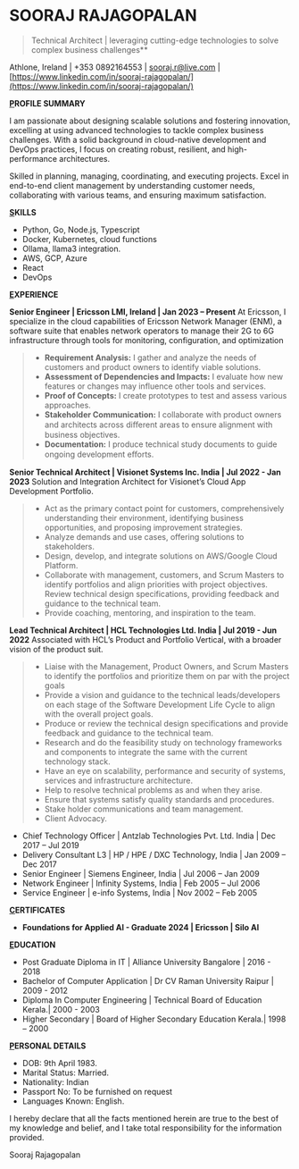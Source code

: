 # SOORAJ RAJAGOPALAN

>Technical Architect | leveraging cutting-edge technologies to solve complex business challenges**

Athlone, Ireland | +353 0892164553 | [sooraj.r@live.com](mailto:sooraj.r@live.com) | [https://www.linkedin.com/in/sooraj-rajagopalan/](https://www.linkedin.com/in/sooraj-rajagopalan/)

**<u>P</u>ROFILE SUMMARY**

I am passionate about designing scalable solutions and fostering innovation, excelling at using advanced technologies to tackle complex business challenges. With a solid background in cloud-native development and DevOps practices, I focus on creating robust, resilient, and high-performance architectures.

Skilled in planning, managing, coordinating, and executing projects. Excel in end-to-end client management by understanding customer needs, collaborating with various teams, and ensuring maximum satisfaction.

**<u>S</u>KILLS**

- Python, Go, Node.js, Typescript
- Docker, Kubernetes, cloud functions
- Ollama, llama3 integration.
- AWS, GCP, Azure
- React
- DevOps

**<u>E</u>XPERIENCE**

**Senior Engineer | Ericsson LMI, Ireland | Jan 2023 – Present**
At Ericsson, I specialize in the cloud capabilities of Ericsson Network Manager (ENM), a software suite that enables network operators to manage their 2G to 6G infrastructure through tools for monitoring, configuration, and optimization
>
>- **Requirement Analysis:** I gather and analyze the needs of customers and product owners to identify viable solutions.
>- **Assessment of Dependencies and Impacts:** I evaluate how new features or changes may influence other tools and services.
>- **Proof of Concepts:** I create prototypes to test and assess various approaches.
>- **Stakeholder Communication:** I collaborate with product owners and architects across diﬀerent areas to ensure alignment with business objectives.
>- **Documentation:** I produce technical study documents to guide ongoing development eﬀorts.

**Senior Technical Architect | Visionet Systems Inc. India | Jul 2022 - Jan 2023**
Solution and Integration Architect for Visionet’s Cloud App Development Portfolio.

> - Act as the primary contact point for customers, comprehensively understanding their environment, identifying business opportunities, and proposing improvement strategies.
> - Analyze demands and use cases, offering solutions to stakeholders.
> - Design, develop, and integrate solutions on AWS/Google Cloud Platform.
> - Collaborate with management, customers, and Scrum Masters to identify portfolios and align priorities with project objectives.
> Review technical design specifications, providing feedback and guidance to the technical team.
> - Provide coaching, mentoring, and inspiration to the team.

**Lead Technical Architect | HCL Technologies Ltd. India | Jul 2019 - Jun 2022**
Associated with HCL’s Product and Portfolio Vertical, with a broader vision of the product suit.

>- Liaise with the Management, Product Owners, and Scrum Masters to identify the portfolios and prioritize them on par with the project goals
> - Provide a vision and guidance to the technical leads/developers on each stage of the Software Development Life Cycle to align with the overall project goals.
> - Produce or review the technical design specifications and provide feedback and guidance to the technical team.
> - Research and do the feasibility study on technology frameworks and components to integrate the same with the current technology stack.
> - Have an eye on scalability, performance and security of systems, services and infrastructure architecture.
> - Help to resolve technical problems as and when they arise.
> - Ensure that systems satisfy quality standards and procedures.
> - Stake holder communications and team management.
> - Client Advocacy.

- Chief Technology Officer | Antzlab Technologies Pvt. Ltd. India | Dec 2017 – Jul 2019
- Delivery Consultant L3 | HP / HPE / DXC Technology, India | Jan 2009 – Dec 2017
- Senior Engineer | Siemens Engineer, India | Jul 2006 – Jan 2009
- Network Engineer | Infinity Systems, India | Feb 2005 – Jul 2006
- Service Engineer | e-info Systems, India | Nov 2002 – Feb 2005

**<u>C</u>ERTIFICATES**

- **Foundations for Applied AI - Graduate 2024 | Ericsson | Silo AI**

**<u>E</u>DUCATION**

- Post Graduate Diploma in IT | Alliance University Bangalore | 2016 - 2018
- Bachelor of Computer Application | Dr CV Raman University Raipur | 2009 - 2012
- Diploma In Computer Engineering | Technical Board of Education Kerala.| 2000 - 2003
- Higher Secondary | Board of Higher Secondary Education Kerala.| 1998 – 2000

**<u>P</u>ERSONAL DETAILS**

- DOB: 9th April 1983.
- Marital Status: Married.
- Nationality: Indian
- Passport No: To be furnished on request
- Languages Known: English.

I hereby declare that all the facts mentioned herein are true to the best of my knowledge and belief, and I take total responsibility for the information provided.

Sooraj Rajagopalan
